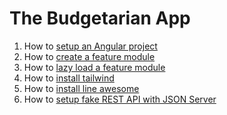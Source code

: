 # The Budgetarian App


1. How to [setup an Angular project](https://dev.to/queencykoh/setting-up-angular-project-4nnd)
2. How to [create a feature module](https://dev.to/queencykoh/creating-a-feature-module-458)
3. How to [lazy load a feature module](https://dev.to/queencykoh/lazy-load-a-feature-module-41h6)
4. How to [install tailwind](https://dev.to/queencykoh/setting-up-tailwind-css-in-angular-11b4)
5. How to [install line awesome](https://dev.to/queencykoh/setting-up-line-awesome-in-angular-1i4l)
6. How to [setup fake REST API with JSON Server](https://dev.to/queencykoh/setting-up-fake-rest-api-with-json-server-in-angular-2na2)
